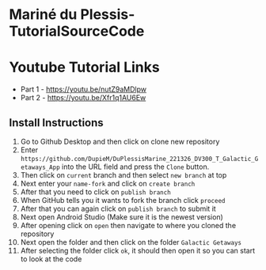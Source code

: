 # Mariné du Plessis-TutorialSourceCode

# Youtube Tutorial Links
* Part 1 - https://youtu.be/nutZ9aMDlpw
* Part 2 - https://youtu.be/Xfr1q1AU6Ew

## Install Instructions
1. Go to Github Desktop and then click on clone new repository
2. Enter `https://github.com/DupieM/DuPlessisMarine_221326_DV300_T_Galactic_Getaways_App` into the URL field and press the `Clone` button.
3. Then click on `current` branch and then select `new branch` at top
4. Next enter your `name-fork` and click on `create branch`
5. After that you need to click on `publish branch`
6. When GitHub tells you it wants to fork the branch click `proceed`
7. After that you can again click on `publish branch` to submit it
8. Next open Android Studio (Make sure it is the newest version)
9. After opening click on `open` then navigate to where you cloned the repository
10. Next open the folder and then click on the folder `Galactic Getaways`
11. After selecting the folder click `ok`, it should then open it so you can start to look at the code